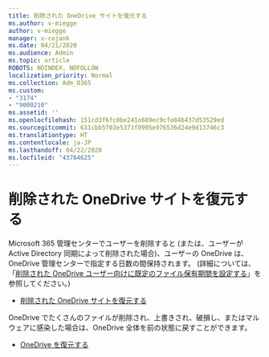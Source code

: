 ```yaml
---
title: 削除された OneDrive サイトを復元する
ms.author: v-miegge
author: v-miegge
manager: v-cojank
ms.date: 04/21/2020
ms.audience: Admin
ms.topic: article
ROBOTS: NOINDEX, NOFOLLOW
localization_priority: Normal
ms.collection: Adm_O365
ms.custom:
- "3174"
- "9000210"
ms.assetid: ''
ms.openlocfilehash: 151cd3f6fc0be241e689ec9cfe84b437d53529ed
ms.sourcegitcommit: 631cbb5f03e5371f0995e976536d24e9d13746c3
ms.translationtype: HT
ms.contentlocale: ja-JP
ms.lasthandoff: 04/22/2020
ms.locfileid: "43764625"
---
```

# <a name="restore-a-deleted-onedrive-site"></a>削除された OneDrive サイトを復元する

Microsoft 365 管理センターでユーザーを削除すると (または、ユーザーが Active Directory 同期によって削除された場合)、ユーザーの OneDrive は、OneDrive 管理センターで指定する日数の間保持されます。 (詳細については、「[削除された OneDrive ユーザー向けに既定のファイル保有期間を設定する](https://docs.microsoft.com/onedrive/set-retention)」を参照してください。)

* [削除された OneDrive サイトを復元する](https://docs.microsoft.com/onedrive/restore-deleted-onedrive)

OneDrive でたくさんのファイルが削除され、上書きされ、破損し、またはマルウェアに感染した場合は、OneDrive 全体を前の状態に戻すことができます。

* [OneDrive を復元する](https://support.office.com/article/Restore-your-OneDrive-fa231298-759d-41cf-bcd0-25ac53eb8a15)